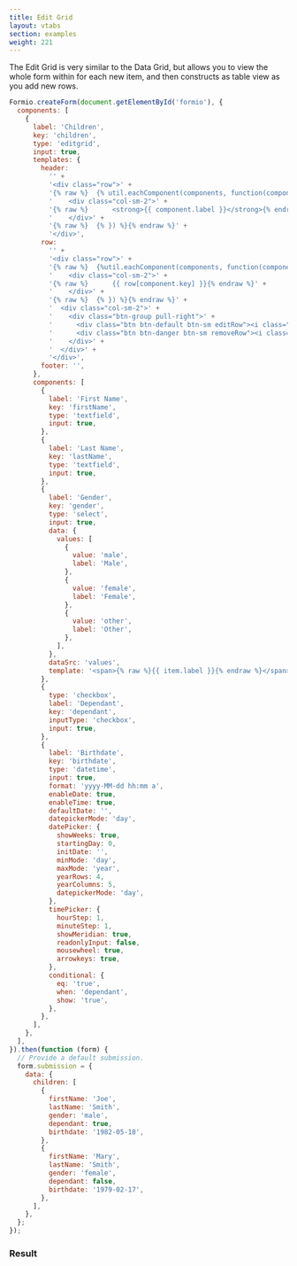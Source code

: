 ```yaml
---
title: Edit Grid
layout: vtabs
section: examples
weight: 221
---
```


The Edit Grid is very similar to the Data Grid, but allows you to view the whole form within for each new item, and then
constructs as table view as you add new rows.

```js
Formio.createForm(document.getElementById('formio'), {
  components: [
    {
      label: 'Children',
      key: 'children',
      type: 'editgrid',
      input: true,
      templates: {
        header:
          '' +
          '<div class="row">' +
          '{% raw %}  {% util.eachComponent(components, function(component) { %} {% endraw %}' +
          '    <div class="col-sm-2">' +
          '{% raw %}      <strong>{{ component.label }}</strong>{% endraw %}' +
          '    </div>' +
          '{% raw %}  {% }) %}{% endraw %}' +
          '</div>',
        row:
          '' +
          '<div class="row">' +
          '{% raw %}  {%util.eachComponent(components, function(component) { %}{% endraw %}' +
          '    <div class="col-sm-2">' +
          '{% raw %}      {{ row[component.key] }}{% endraw %}' +
          '    </div>' +
          '{% raw %}  {% }) %}{% endraw %}' +
          '  <div class="col-sm-2">' +
          '    <div class="btn-group pull-right">' +
          '      <div class="btn btn-default btn-sm editRow"><i class="bi bi-edit"></i></div>' +
          '      <div class="btn btn-danger btn-sm removeRow"><i class="bi bi-trash"></i></div>' +
          '    </div>' +
          '  </div>' +
          '</div>',
        footer: '',
      },
      components: [
        {
          label: 'First Name',
          key: 'firstName',
          type: 'textfield',
          input: true,
        },
        {
          label: 'Last Name',
          key: 'lastName',
          type: 'textfield',
          input: true,
        },
        {
          label: 'Gender',
          key: 'gender',
          type: 'select',
          input: true,
          data: {
            values: [
              {
                value: 'male',
                label: 'Male',
              },
              {
                value: 'female',
                label: 'Female',
              },
              {
                value: 'other',
                label: 'Other',
              },
            ],
          },
          dataSrc: 'values',
          template: '<span>{% raw %}{{ item.label }}{% endraw %}</span>',
        },
        {
          type: 'checkbox',
          label: 'Dependant',
          key: 'dependant',
          inputType: 'checkbox',
          input: true,
        },
        {
          label: 'Birthdate',
          key: 'birthdate',
          type: 'datetime',
          input: true,
          format: 'yyyy-MM-dd hh:mm a',
          enableDate: true,
          enableTime: true,
          defaultDate: '',
          datepickerMode: 'day',
          datePicker: {
            showWeeks: true,
            startingDay: 0,
            initDate: '',
            minMode: 'day',
            maxMode: 'year',
            yearRows: 4,
            yearColumns: 5,
            datepickerMode: 'day',
          },
          timePicker: {
            hourStep: 1,
            minuteStep: 1,
            showMeridian: true,
            readonlyInput: false,
            mousewheel: true,
            arrowkeys: true,
          },
          conditional: {
            eq: 'true',
            when: 'dependant',
            show: 'true',
          },
        },
      ],
    },
  ],
}).then(function (form) {
  // Provide a default submission.
  form.submission = {
    data: {
      children: [
        {
          firstName: 'Joe',
          lastName: 'Smith',
          gender: 'male',
          dependant: true,
          birthdate: '1982-05-18',
        },
        {
          firstName: 'Mary',
          lastName: 'Smith',
          gender: 'female',
          dependant: false,
          birthdate: '1979-02-17',
        },
      ],
    },
  };
});
```

<h3>Result</h3>
<div class='card card-body bg-light'>
<div id='formio'></div>
<script type='text/javascript'>
Formio.createForm(document.getElementById('formio'), {
  components: [
      {
        label: 'Children',
        key: 'children',
        type: 'editgrid',
        input: true,
        removeRow: 'Cancel',
        templates: {
          header: '' +
            '<div class="row">' +
            '{% raw %}  {%util.eachComponent(components, function(component) { %}{% endraw %}' +
            '    <div class="col-sm-2">' +
            '{% raw %}      <strong>{{ component.label }}</strong>{% endraw %}' +
            '    </div>' +
            '{% raw %}  {% }) %}{% endraw %}' +
            '</div>',
          row: '' +
            '<div class="row">' +
            '{% raw %}  {%util.eachComponent(components, function(component) { %}{% endraw %}' +
            '    <div class="col-sm-2">' +
            '{% raw %}      {{ row[component.key] }}{% endraw %}' +
            '    </div>' +
            '{% raw %}  {% }) %}{% endraw %}' +
            '  <div class="col-sm-2">' +
            '    <div class="btn-group pull-right">' +
            '      <div class="btn btn-default btn-sm editRow"><i class="bi bi-edit"></i></div>' +
            '      <div class="btn btn-danger btn-sm removeRow"><i class="bi bi-trash"></i></div>' +
            '    </div>' +
            '  </div>' +
            '</div>',
          footer: ''
        },
        components: [
          {
            label: 'First Name',
            key: 'firstName',
            type: 'textfield',
            input: true
          },
          {
            label: 'Last Name',
            key: 'lastName',
            type: 'textfield',
            input: true
          },
          {
            label: 'Gender',
            key: 'gender',
            type: 'select',
            input: true,
            data: {
              values: [
                {
                  value: 'male',
                  label: 'Male'
                },
                {
                  value: 'female',
                  label: 'Female'
                },
                {
                  value: 'other',
                  label: 'Other'
                }
              ]
            },
            dataSrc: 'values',
            template: '<span>{% raw %}{{ item.label }}{% endraw %}</span>'
          },
          {
            type: 'checkbox',
            label: 'Dependant',
            key: 'dependant',
            inputType: 'checkbox',
            input: true
          },
          {
            label: 'Birthdate',
            key: 'birthdate',
            type: 'datetime',
            input: true,
            format: 'yyyy-MM-dd hh:mm a',
            enableDate: true,
            enableTime: true,
            defaultDate: '',
            datepickerMode: 'day',
            datePicker: {
              showWeeks: true,
              startingDay: 0,
              initDate: '',
              minMode: 'day',
              maxMode: 'year',
              yearRows: 4,
              yearColumns: 5,
              datepickerMode: 'day'
            },
            timePicker: {
              hourStep: 1,
              minuteStep: 1,
              showMeridian: true,
              readonlyInput: false,
              mousewheel: true,
              arrowkeys: true
            },
            "conditional": {
              "eq": "true",
              "when": "dependant",
              "show": "true"
            }
          }
        ]
      },
      {
        type: 'button',
        action: 'submit',
        label: 'Submit',
        theme: 'primary',
        key: 'submit'
      }
    ]
}).then(function(form) {
  // Provide a default submission.
  form.submission = {
    data: {
      children: [
        {
          firstName: 'Joe',
          lastName: 'Smith',
          gender: 'male',
          dependant: true,
          birthdate: '1982-05-18'
        },
        {
          firstName: 'Mary',
          lastName: 'Smith',
          gender: 'female',
          dependant: false,
          birthdate: '1979-02-17'
        }
      ]
    }
  };
  
  form.on('submit', function(submission) {
    console.log(submission);
  });
});
</script>
</div>
